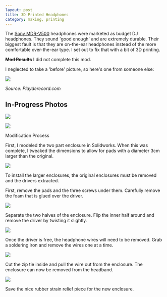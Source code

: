 ```yaml
---
layout: post
title: 3D Printed Headphones  
category: making, printing
---
```

The [Sony MDR-V500](http://store.sony.com/webapp/wcs/stores/servlet/ProductDisplay?catalogId=10551&storeId=10151&langId=-1&partNumber=MDRV500DJ#specifications) headphones were marketed as budget DJ headphones. They sound 'good enough' and are extremely durable. Their biggest fault is that they are on-the-ear headphones instead of the more comfortable over-the-ear type. I set out to fix that with a bit of 3D printing.

<s>**Mod Results**</s>
I did not complete this mod.

I neglected to take a 'before' picture, so here's one from someone else:

![][0]

*Source: Playderecord.com*

## In-Progress Photos

![][1]

![][2]
 
Modification Process

First, I modeled the two part enclosure in Solidworks. When this was complete, I tweaked the dimensions to allow for pads with a diameter 3cm larger than the original.

![][3]

To install the larger enclosures, the original enclosures must be removed and the drivers extracted.

First, remove the pads and the three screws under them. Carefully remove the foam that is glued over the driver.

![][4]

Separate the two halves of the enclosure. Flip the inner half around and remove the driver by twisting it slightly.

![][5]

Once the driver is free, the headphone wires will need to be removed. Grab a soldering iron and remove the wires one at a time.

![][6]

Cut the zip tie inside and pull the wire out from the enclosure. The enclosure can now be removed from the headband.

![][7]

Save the nice rubber strain relief piece for the new enclosure.

[0]: /images/sony-mdr-500-headphones.jpg
[1]: /images/sony-mdr-500-result.jpg
[2]: /images/sony-mdr-500-result2.jpg
[3]: /images/sony-mdr-500-progress1.jpg
[4]: /images/sony-mdr-500-progress2.jpg
[5]: /images/sony-mdr-500-progress3.jpg
[6]: /images/sony-mdr-500-progress4.jpg
[7]: /images/sony-mdr-500-progress5.jpg